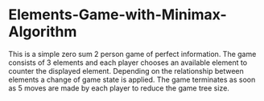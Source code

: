 # Elements-Game-with-Minimax-Algorithm
This is a simple zero sum 2 person game of perfect information. The game consists of 3 elements and each player chooses an available element to counter the displayed element. Depending on the relationship between elements a change of game state is applied. The game terminates as soon as 5 moves are made by each player to reduce the game tree size.

